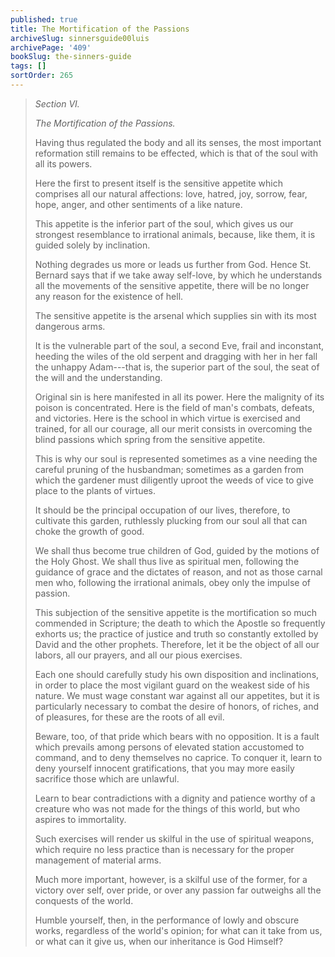 ```yaml
---
published: true
title: The Mortification of the Passions
archiveSlug: sinnersguide00luis
archivePage: '409'
bookSlug: the-sinners-guide
tags: []
sortOrder: 265
---
```


> *Section VI.*
>
> *The Mortification of the Passions.*
>
> Having thus regulated the body and all its senses, the most important reformation still remains to be effected, which is that of the soul with all its powers.
> 
> Here the first to present itself is the sensitive appetite which comprises all our natural affections: love, hatred, joy, sorrow, fear, hope, anger, and other sentiments of a like nature.
> 
> This appetite is the inferior part of the soul, which gives us our strongest resemblance to irrational animals, because, like them, it is guided solely by inclination.
> 
> Nothing degrades us more or leads us further from God. Hence St. Bernard says that if we take away self-love, by which he understands all the movements of the sensitive appetite, there will be no longer any reason for the existence of hell.
> 
> The sensitive appetite is the arsenal which supplies sin with its most dangerous arms.
> 
> It is the vulnerable part of the soul, a second Eve, frail and inconstant, heeding the wiles of the old serpent and dragging with her in her fall the unhappy Adam---that is, the superior part of the soul, the seat of the will and the understanding.
> 
> Original sin is here manifested in all its power. Here the malignity of its poison is concentrated. Here is the field of man's combats, defeats, and victories. Here is the school in which virtue is exercised and trained, for all our courage, all our merit consists in overcoming the blind passions which spring from the sensitive appetite.
>
> This is why our soul is represented sometimes as a vine needing the careful pruning of the husbandman; sometimes as a garden from which the gardener must diligently uproot the weeds of vice to give place to the plants of virtues.
> 
> It should be the principal occupation of our lives, therefore, to cultivate this garden, ruthlessly plucking from our soul all that can choke the growth of good.
> 
> We shall thus become true children of God, guided by the motions of the Holy Ghost. We shall thus live as spiritual men, following the guidance of grace and the dictates of reason, and not as those carnal men who, following the irrational animals, obey only the impulse of passion.
> 
> This subjection of the sensitive appetite is the mortification so much commended in Scripture; the death to which the Apostle so frequently exhorts us; the practice of justice and truth so constantly extolled by David and the other prophets. Therefore, let it be the object of all our labors, all our prayers, and all our pious exercises.
>
> Each one should carefully study his own disposition and inclinations, in order to place the most vigilant guard on the weakest side of his nature. We must wage constant war against all our appetites, but it is particularly necessary to combat the desire of honors, of riches, and of pleasures, for these are the roots of all evil.
>
> Beware, too, of that pride which bears with no opposition. It is a fault which prevails among persons of elevated station accustomed to command, and to deny themselves no caprice. To conquer it, learn to deny yourself innocent gratifications, that you may more easily sacrifice those which are unlawful.
> 
> Learn to bear contradictions with a dignity and patience worthy of a creature who was not made for the things of this world, but who aspires to immortality.
> 
> Such exercises will render us skilful in the use of spiritual weapons, which require no less practice than is necessary for the proper management of material arms.
> 
> Much more important, however, is a skilful use of the former, for a victory over self, over pride, or over any passion far outweighs all the conquests of the world.
> 
> Humble yourself, then, in the performance of lowly and obscure works, regardless of the world's opinion; for what can it take from us, or what can it give us, when our inheritance is God Himself?
